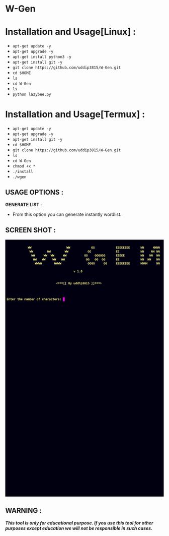 # W-Gen
# Installation and Usage[Linux] : 
* `apt-get update -y`
* `apt-get upgrade -y`
* `apt-get install python3 -y`
* `apt-get install git -y`
* `git clone https://github.com/uddip3815/W-Gen.git`
* `cd $HOME`
* `ls`
* `cd W-Gen`
* `ls`
* `python lazybee.py`
# Installation and Usage[Termux] : 
* `apt-get update -y`
* `apt-get upgrade -y`
* `apt-get install git -y`
* `cd $HOME`
* `git clone https://github.com/uddip3815/W-Gen.git`
* `ls`
* `cd W-Gen`
* `chmod +x *`
* `./install`
* `./wgen`
## USAGE OPTIONS :
__GENERATE LIST__ :
- From this option you can generate instantly wordlist.
## SCREEN SHOT : 
<p align="center">
<a href="https://rebrand.ly/BuyCoffee"><img title=""  
src="https://github.com/uddip3815/W-Gen/blob/master/screenshot.png">
</a>
</p>

## WARNING : 
***This tool is only for educational purpose. If you use this tool for other purposes except education we will not be responsible in such cases.***
